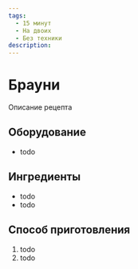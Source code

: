 ```yaml
---
tags:
  - 15 минут
  - На двоих
  - Без техники
description:
---
```

# Брауни

Описание рецепта

## Оборудование

- todo

## Ингредиенты

- todo
- todo

## Способ приготовления

1. todo
1. todo